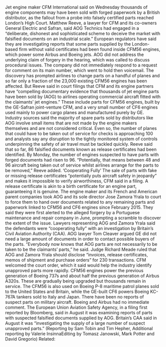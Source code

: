 Jet engine maker CFM International said on Wednesday thousands of engine components may have been sold with forged paperwork by a British distributor, as the fallout from a probe into falsely certified parts reached London’s High Court.
Matthew Reeve, a lawyer for CFM and its co-owners General Electric and Safran, said AOG Technics had engaged in a “deliberate, dishonest and sophisticated scheme to deceive the market with falsified documents on an industrial scale.”
European regulators have said they are investigating reports that some parts supplied by the London-based firm without valid certificates had been found inside CFM56 engines, which power some Airbus and Boeing jets.
AOG did not address the underlying claim of forgery in the hearing, which was called to discuss procedural issues. The company did not immediately respond to a request for comment on its main number, which went to hold then voicemail.
The discovery has prompted airlines to change parts on a handful of planes and so far only a fraction of the 23,000 existing CFM56 engines has been affected.
But Reeve said in court filings that CFM and its engine partners have “compelling documentary evidence that thousands of jet engine parts have been sold by (AOG) to airlines operating commercial aircraft fitted with the claimants’ jet engines.”
These include parts for CFM56 engines, built by the GE-Safran joint-venture CFM, and a very small number of CF6 engines used mainly to power cargo planes and manufactured purely by GE.
Industry sources said the majority of spare parts sold by distributors like AOG involve small items that are not made by the engine makers themselves and are not considered critical.
Even so, the number of planes that could have to be taken out of service for checks is approaching 100 and analysts say any disruption to the tightly monitored system of controls underpinning the safety of air travel must be tackled quickly.
Reeve said that so far, 86 falsified documents known as release certificates had been identified. By Monday, the number of engines suspected to have parts with forged documents had risen to 96.
“Potentially, that means between 48 and 96 aircraft being taken out of service whilst airlines arrange for the parts to be removed,” Reeve added.
‘Cooperating Fully’
The sale of parts with fake or missing release certificates “potentially puts aircraft safety in jeopardy” and makes it impossible to verify airworthiness, CFM said in a filing.
A release certificate is akin to a birth certificate for an engine part, guaranteeing it is genuine.
The engine maker and its French and American parent companies took AOG and its sole director Jose Zamora Yrala to court to force them to hand over documents related to any remaining parts and paperwork linked to CFM56 and CF6 engines since February 2015.
They said they were first alerted to the alleged forgery by a Portuguese maintenance and repair company in June, prompting a scramble to discover the extent of the issue.
Lawyers representing AOG and Zamora Yrala said the defendants were “cooperating fully” with an investigation by Britain’s Civil Aviation Authority (CAA).
AOG lawyer Tom Cleaver argued GE did not need a large amount of documents in order to contact possible buyers of the parts.
“Everybody now knows that AOG parts are not necessarily to be taken to be the claimants’ parts,” he said.
Judge Richard Meade ruled that AOG and Zamora Yrala should disclose “invoices, release certificates, memos of shipment and purchase orders” for 230 transactions.
CFM welcomed the court order, which it said would help the industry identify unapproved parts more rapidly.
CFM56 engines power the previous generation of Boeing 737s and about half the previous generation of Airbus A320s. These are gradually being upgraded but thousands remain in service.
The CFM56 is also used on Boeing P-8 maritime patrol planes sold to the United States and Britain, while the GE-built CF6 powers Boeing KC-767A tankers sold to Italy and Japan.
There have been no reports of suspect parts on military aircraft. Boeing and Airbus had no immediate comment.
The European Union Aviation Safety Agency, in a filing first reported by Bloomberg, said in August it was examining reports of parts with suspected falsified documents supplied by AOG. Britain’s CAA said in August it was “investigating the supply of a large number of suspect unapproved parts.”
(Reporting by Sam Tobin and Tim Hepher, Additional reporting by Valerie InsinnaEditing by Tomasz Janowski, Mark Potter and David Gregorio)
Related: